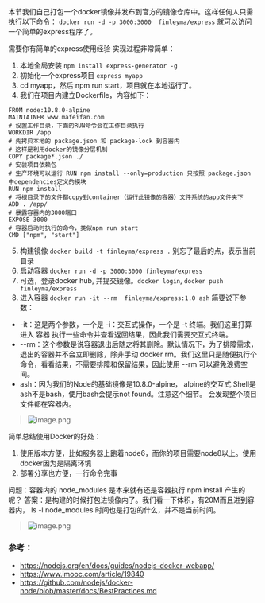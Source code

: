 本节我们自己打包一个docker镜像并发布到官方的镜像仓库中。这样任何人只需执行以下命令： 
`docker run -d -p 3000:3000  finleyma/express` 就可以访问一个简单的express程序了。

需要你有简单的express使用经验
实现过程非常简单：
1. 本地全局安装 `npm install express-generator -g`
2. 初始化一个express项目 `express myapp`
3. cd myapp，然后 npm run start，项目就在本地运行了。
4. 我们在项目内建立Dockerfile，内容如下：
```
FROM node:10.8.0-alpine
MAINTAINER www.mafeifan.com
# 设置工作目录，下面的RUN命令会在工作目录执行
WORKDIR /app
# 先拷贝本地的 package.json 和 package-lock 到容器内
# 这样是利用docker的镜像分层机制
COPY package*.json ./
# 安装项目依赖包
# 生产环境可以运行 RUN npm install --only=production 只按照 package.json 中dependencies定义的模块
RUN npm install
# 将根目录下的文件都copy到container（运行此镜像的容器）文件系统的app文件夹下
ADD . /app/
# 暴露容器内的3000端口
EXPOSE 3000
# 容器启动时执行的命令，类似npm run start
CMD ["npm", "start"]
```
5. 构建镜像 `docker build -t finleyma/express .`
别忘了最后的点，表示当前目录
6. 启动容器 `docker run -d -p 3000:3000 finleyma/express`
7. 可选，登录docker hub, 并提交镜像。`docker login`,  `docker push finleyma/express`
8. 进入容器 `docker run -it --rm  finleyma/express:1.0 ash`
简要说下参数：
* -it：这是两个参数，一个是 -i：交互式操作，一个是 -t 终端。我们这里打算进入 容器 执行一些命令并查看返回结果，因此我们需要交互式终端。
* --rm：这个参数是说容器退出后随之将其删除。默认情况下，为了排障需求，退出的容器并不会立即删除，除非手动 docker rm。我们这里只是随便执行个命令，看看结果，不需要排障和保留结果，因此使用 --rm 可以避免浪费空间。
* ash：因为我们的Node的基础镜像是10.8.0-alpine， alpine的交互式 Shell是ash不是bash，使用bash会提示not found。注意这个细节。
会发现整个项目文件都在容器内。
> ![image.png](https://hexo-blog.pek3b.qingstor.com/upload_images/71414-b0ac3d1703181ffa.png?imageMogr2/auto-orient/strip%7CimageView2/2/w/1240)

简单总结使用Docker的好处：
1. 使用版本方便，比如服务器上跑着node6，而你的项目需要node8以上。使用docker因为是隔离环境
2. 部署分享也方便，一行命令完事

问题：容器内的 node_modules 是本来就有还是容器执行 npm install 产生的呢？
答案：是构建的时候打包进镜像内了。我们看一下体积，有20M而且进到容器内， ls -l node_modules 时间也是打包的什么，并不是当前时间。
> ![image.png](https://hexo-blog.pek3b.qingstor.com/upload_images/71414-aee960c96b2a23bd.png?imageMogr2/auto-orient/strip%7CimageView2/2/w/1240)


### 参考：
* https://nodejs.org/en/docs/guides/nodejs-docker-webapp/
* https://www.imooc.com/article/19840
* https://github.com/nodejs/docker-node/blob/master/docs/BestPractices.md
